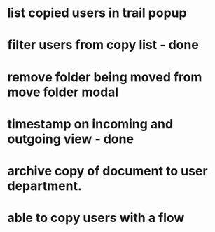 # list copied users in trail popup

# filter users from copy list - done

# remove folder being moved from move folder modal

# timestamp on incoming and outgoing view - done

# archive copy of document to user department.

# able to copy users with a flow
